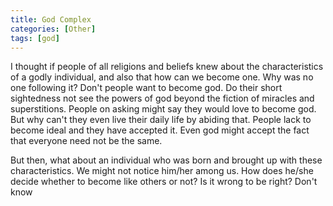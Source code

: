 ```yaml
---
title: God Complex
categories: [Other]
tags: [god]
---
```


<!-- Culrav 2023 just ended, annual cultural fest of MNNIT Allahabad. It was 3 days of fun events. I am in pre-final year and this time around did not get myself involved in any management or technical activity to fully participate and spectate the events.
The last day went by with everyone spending their time with their friends and juniors and seniors. Some were involved in committees and others were having girlfriends. It was me who felt alone. Not the first time though, I had tackled this feeling lots of times before. This time it was different. Everytime I got the feeling that my decisions, rules and contraints made by myself get me into situations that might make me feel bad emotions temporarily but will eventually prove their worth. I cannot live without a plan. But this time I thought ~why~ how me?-->

I thought if people of all religions and beliefs knew about the characteristics of a godly individual, and also that how can we become one. Why was no one following it? Don't people want to become god. Do their short sightedness not see the powers of god beyond the fiction of miracles and superstitions.
People on asking might say they would love to become god. But why can't they even live their daily life by abiding that. People lack to become ideal and they have accepted it. Even god might accept the fact that everyone need not be the same.

But then, what about an individual who was born and brought up with these characteristics. We might not notice him/her among us. How does he/she decide whether to become like others or not? Is it wrong to be right? Don't know